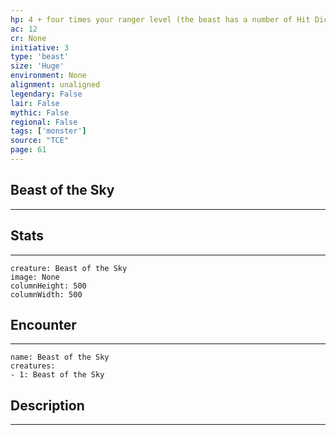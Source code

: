 ```yaml
---
hp: 4 + four times your ranger level (the beast has a number of Hit Dice [d6s] equal to your ranger level)
ac: 12
cr: None
initiative: 3
type: 'beast'    
size: 'Huge'
environment: None
alignment: unaligned
legendary: False
lair: False
mythic: False
regional: False
tags: ['monster']
source: "TCE"
page: 61
---
```


## Beast of the Sky
---



## Stats
---

```statblock
creature: Beast of the Sky
image: None
columnHeight: 500
columnWidth: 500
```

## Encounter
---

```encounter-table
name: Beast of the Sky
creatures:
- 1: Beast of the Sky
```

## Description
---




